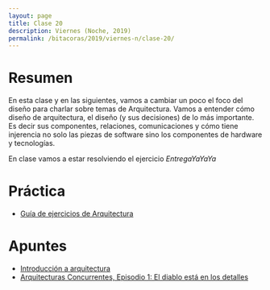 ```yaml
---
layout: page
title: Clase 20
description: Viernes (Noche, 2019)
permalink: /bitacoras/2019/viernes-n/clase-20/
---
```


# Resumen
En esta clase y en las siguientes, vamos a cambiar un poco el foco del diseño para charlar sobre temas de Arquitectura. Vamos a entender cómo diseño de arquitectura, el diseño (y sus decisiones) de lo más importante. Es decir sus componentes, relaciones, comunicaciones y cómo tiene injerencia no solo las piezas de software sino los componentes de hardware y tecnologías. 

En clase vamos a estar resolviendo el ejercicio _EntregaYaYaYa_

# Práctica
- [Guía de ejercicios de Arquitectura](https://docs.google.com/document/d/1snIOX5rNp3kwEkWF3R04-KuujUbMTOz1wanl3Rut0Ts/edit?usp=sharing)

# Apuntes
- [Introducción a arquitectura](https://docs.google.com/document/d/1XaKMrWPA0jntDK29gtEDRw-CoQgWXfHOmdbmihg4MpE/edit#heading=h.z9jwy1eurzt9)
- [Arquitecturas Concurrentes, Episodio 1: El diablo está en los detalles](https://medium.com/arquitecturas-concurrentes/arquitecturas-concurrentes-episodio-1-el-diablo-est%C3%A1-en-los-detalles-692766ac669b)

